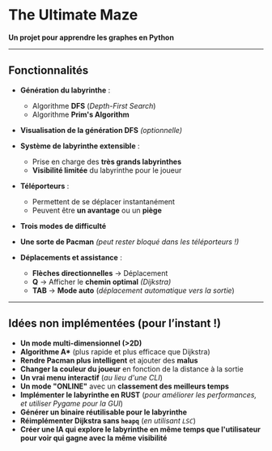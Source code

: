 # The Ultimate Maze
**Un projet pour apprendre les graphes en Python**  

---

## Fonctionnalités

- **Génération du labyrinthe** :  
  - Algorithme **DFS** (*Depth-First Search*)  
  - Algorithme **Prim's Algorithm**  

- **Visualisation de la génération DFS** *(optionnelle)*  

- **Système de labyrinthe extensible** :  
  - Prise en charge des **très grands labyrinthes**  
  - **Visibilité limitée** du labyrinthe pour le joueur  

- **Téléporteurs** :  
  - Permettent de se déplacer instantanément  
  - Peuvent être **un avantage** ou un **piège**  

- **Trois modes de difficulté**  

- **Une sorte de Pacman** *(peut rester bloqué dans les téléporteurs !)*  

- **Déplacements et assistance** :  
  - **Flèches directionnelles** → Déplacement  
  - **Q** → Afficher le **chemin optimal** *(Dijkstra)*  
  - **TAB** → **Mode auto** (*déplacement automatique vers la sortie*)  

---

## Idées non implémentées (pour l’instant !)

- **Un mode multi-dimensionnel (>2D)**  
- **Algorithme A\*** (plus rapide et plus efficace que Dijkstra)  
- **Rendre Pacman plus intelligent** et ajouter des **malus**  
- **Changer la couleur du joueur** en fonction de la distance à la sortie  
- **Un vrai menu interactif** (*au lieu d'une CLI*)  
- **Un mode "ONLINE"** avec un **classement des meilleurs temps**  
- **Implémenter le labyrinthe en RUST** (*pour améliorer les performances, et utiliser Pygame pour la GUI*)  
- **Générer un binaire réutilisable pour le labyrinthe**  
- **Réimplémenter Dijkstra sans `heapq`** (*en utilisant `LSC`*)  
- **Créer une IA qui explore le labyrinthe en même temps que l'utilisateur pour voir qui gagne avec la même visibilité**  

